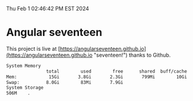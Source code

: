 Thu Feb  1 02:46:42 PM EST 2024

# Angular seventeen


This project is live at [https://angularseventeen.github.io](https://angularseventeen.github.io "seventeen!") thanks to Github.

```bash
System Memory
               total        used        free      shared  buff/cache   available
Mem:            15Gi       3.8Gi       2.3Gi       799Mi        10Gi        11Gi
Swap:          8.0Gi        83Mi       7.9Gi
System Storage
506M	.
```
```bash
